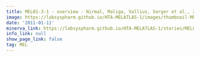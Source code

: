 ```yaml
---
title: MEL01-3-1 - overview - Nirmal, Maliga, Vallius, Sorger et al., 2021
image: https://labsyspharm.github.io/HTA-MELATLAS-1/images/thumbnail-MEL01-3-1-overview.jpg
date: '2011-01-11'
minerva_link: https://labsyspharm.github.io/HTA-MELATLAS-1/stories/MEL01-3-1-overview.html
info_link: null
show_page_link: false
tag: MEL
---
```

